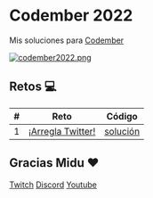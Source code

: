 # Codember 2022
Mis soluciones para [Codember](https://codember.dev/)

[![codember2022.png](https://i.postimg.cc/0yZ0yzfr/codember2022.png)](https://postimg.cc/w1ymWTnd)

## Retos :computer:

| #   | Reto                                                                               | Código                       |
| --- | ---------------------------------------------------------------------------------- | ---------------------------- |
| 1   | [¡Arregla Twitter!](./src/challenge01/README.md)                  | [solución](./src/challenge01/index.js) |


## Gracias Midu :heart:

[Twitch](https://twitch.tv/midudev) [Discord](https://discord.gg/midudev) [Youtube](https://youtube.com/midudev)
